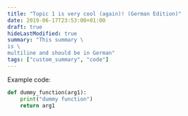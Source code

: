 ```yaml
---
title: "Topic 1 is very cool (again)! (German Edition)"
date: 2019-06-17T23:53:00+01:00
draft: true
hideLastModified: true
summary: "This summary \
is \
multiline and should be in German"
tags: ["custom_summary", "code"]
---
```


Example code:

```python
def dummy_function(arg1):
    print("dummy function")
    return arg1 
```
